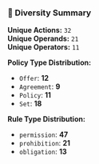 ### 🎯 Diversity Summary

**Unique Actions:** `32`  
**Unique Operands:** `21`  
**Unique Operators:** `11`  

**Policy Type Distribution:**
- `Offer`: **12**
- `Agreement`: **9**
- `Policy`: **11**
- `Set`: **18**

**Rule Type Distribution:**
- `permission`: **47**
- `prohibition`: **21**
- `obligation`: **13**
